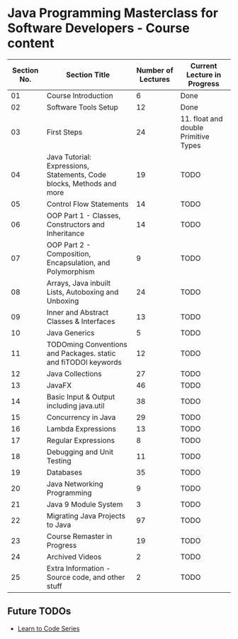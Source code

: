 # Java Programming Masterclass for Software Developers - Course content

| Section No. | Section Title                                                         | Number of Lectures | Current Lecture in Progress          |
| ----------- | --------------------------------------------------------------------- | ------------------ | ------------------------------------ |
| 01          | Course Introduction                                                   | 6                  | Done                                 |
| 02          | Software Tools Setup                                                  | 12                 | Done                                 |
| 03          | First Steps                                                           | 24                 | 11. float and double Primitive Types |
| 04          | Java Tutorial: Expressions, Statements, Code blocks, Methods and more | 19                 | TODO                                 |
| 05          | Control Flow Statements                                               | 14                 | TODO                                 |
| 06          | OOP Part 1 - Classes, Constructors and Inheritance                    | 14                 | TODO                                 |
| 07          | OOP Part 2 - Composition, Encapsulation, and Polymorphism             | 9                  | TODO                                 |
| 08          | Arrays, Java inbuilt Lists, Autoboxing and Unboxing                   | 24                 | TODO                                 |
| 09          | Inner and Abstract Classes & Interfaces                               | 13                 | TODO                                 |
| 10          | Java Generics                                                         | 5                  | TODO                                 |
| 11          | TODOming Conventions and Packages. static and fiTODOl keywords        | 12                 | TODO                                 |
| 12          | Java Collections                                                      | 27                 | TODO                                 |
| 13          | JavaFX                                                                | 46                 | TODO                                 |
| 14          | Basic Input & Output including java.util                              | 38                 | TODO                                 |
| 15          | Concurrency in Java                                                   | 29                 | TODO                                 |
| 16          | Lambda Expressions                                                    | 13                 | TODO                                 |
| 17          | Regular Expressions                                                   | 8                  | TODO                                 |
| 18          | Debugging and Unit Testing                                            | 11                 | TODO                                 |
| 19          | Databases                                                             | 35                 | TODO                                 |
| 20          | Java Networking Programming                                           | 9                  | TODO                                 |
| 21          | Java 9 Module System                                                  | 3                  | TODO                                 |
| 22          | Migrating Java Projects to Java                                       | 97                 | TODO                                 |
| 23          | Course Remaster in Progress                                           | 19                 | TODO                                 |
| 24          | Archived Videos                                                       | 2                  | TODO                                 |
| 25          | Extra Information - Source code, and other stuff                      | 2                  | TODO                                 |

## Future TODOs

- [Learn to Code Series](https://www.youtube.com/playlist?list=PLXtTjtWmQhg0N08o_oSaAantmQAu-1Xad)
